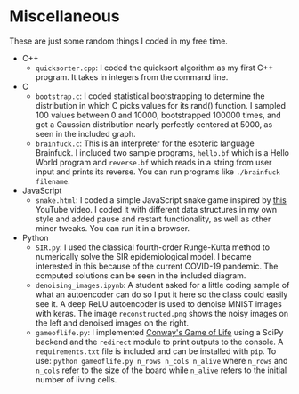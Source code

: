 # Miscellaneous
These are just some random things I coded in my free time.

- C++
  - `quicksorter.cpp`: I coded the quicksort algorithm as my first C++ program. It takes in integers from the command line.
- C
  - `bootstrap.c`: I coded statistical bootstrapping to determine the distribution in which C picks values for its rand() function. 
    I sampled 100 values between 0 and 10000, bootstrapped 100000 times, and got a Gaussian distribution nearly perfectly centered 
    at 5000, as seen in the included graph.
  - `brainfuck.c`: This is an interpreter for the esoteric language Brainfuck. I included two sample programs, `hello.bf` which is a 
    Hello World program and `reverse.bf` which reads in a string from user input and prints its reverse. You can run programs like
    `./brainfuck filename`.
- JavaScript
  - `snake.html`: I coded a simple JavaScript snake game inspired by [this](https://www.youtube.com/watch?v=xGmXxpIj6vs) YouTube video. I       coded it with different data structures in my own style and added pause and     restart functionality, as well as other minor tweaks.     You can run it in a browser.
- Python
  - `SIR.py`: I used the classical fourth-order Runge-Kutta method to numerically solve the SIR epidemiological model. I became interested in this 
    because of the current COVID-19 pandemic. The computed solutions can be seen in the included diagram.
  - `denoising_images.ipynb`: A student asked for a little coding sample of what an autoencoder can do so I put it here so the class could easily see it. A deep ReLU autoencoder is used to denoise MNIST images with keras. The image `reconstructed.png` shows the noisy images on the left and denoised images on the right.
  - `gameoflife.py`: I implemented [Conway's Game of Life](https://en.wikipedia.org/wiki/Conway%27s_Game_of_Life) using a SciPy backend and the `redirect` module to print outputs to the console. A `requirements.txt` file is included and can be installed with `pip`. To use: `python gameoflife.py n_rows n_cols n_alive` where `n_rows` and `n_cols` refer to the size of the board while `n_alive` refers to the initial number of living cells.
